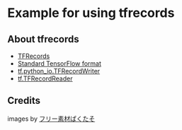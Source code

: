# Example for using tfrecords
## About tfrecords
* [TFRecords](https://www.tensorflow.org/api_guides/python/python_io#tfrecords_format_details)
* [Standard TensorFlow format](https://www.tensorflow.org/programmers_guide/reading_data#standard_tensorflow_format)
* [tf.python_io.TFRecordWriter](https://www.tensorflow.org/api_docs/python/tf/python_io/TFRecordWriter)
* [tf.TFRecordReader](https://www.tensorflow.org/api_docs/python/tf/TFRecordReader)

## Credits
images by [フリー素材ぱくたそ](https://www.pakutaso.com)